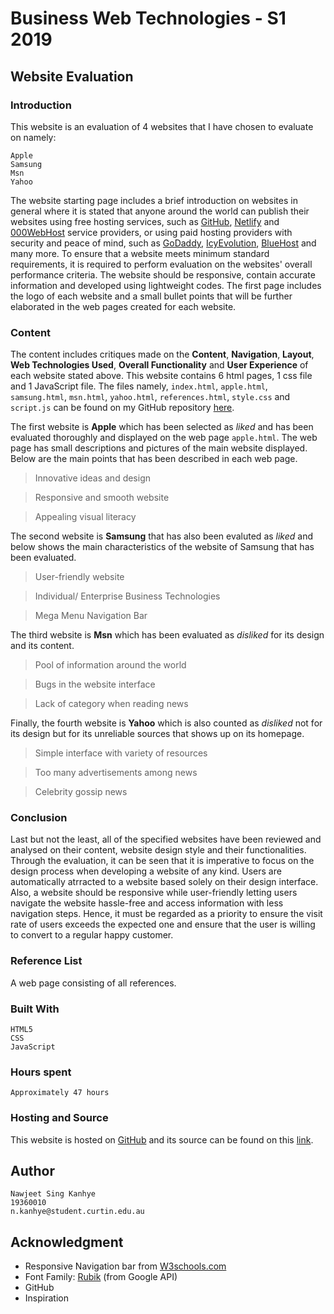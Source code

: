 # Business Web Technologies - S1 2019

## Website Evaluation

### Introduction

This website is an evaluation of 4 websites that I have chosen to evaluate on namely:

```
Apple
Samsung
Msn
Yahoo
```

The website starting page includes a brief introduction on websites in general where it is stated that anyone around the world can publish their websites using free hosting services, such as [GitHub](https://github.com), [Netlify](https://www.netlify.com) and [000WebHost](https://www.000webhost.com) service providers, or using paid hosting providers with security and peace of mind, such as [GoDaddy](https://au.godaddy.com), [IcyEvolution](https://www.icyevolution.com), [BlueHost](https://www.bluehost.com) and many more. To ensure that a website meets minimum standard requirements, it is required to perform evaluation on the websites' overall performance criteria. The website should be responsive, contain accurate information and developed using lightweight codes. The first page includes the logo of each website and a small bullet points that will be further elaborated in the web pages created for each website.

### Content

The content includes critiques made on the **Content**, **Navigation**, **Layout**, **Web Technologies Used**, **Overall Functionality** and **User Experience** of each website stated above. This website contains 6 html pages, 1 css file and 1 JavaScript file. The files namely, `index.html`, `apple.html`, `samsung.html`, `msn.html`, `yahoo.html`, `references.html`, `style.css` and `script.js` can be found on my GitHub repository [here](https://github.com/nawjeet/bwt1).

The first website is **Apple** which has been selected as _liked_ and has been evaluated thoroughly and displayed on the web page `apple.html`. The web page has small descriptions and pictures of the main website displayed. Below are the main points that has been described in each web page.

> Innovative ideas and design

> Responsive and smooth website

> Appealing visual literacy


The second website is **Samsung** that has also been evaluted as _liked_ and below shows the main characteristics of the website of Samsung that has been evaluated. 

> User-friendly website

> Individual/ Enterprise Business Technologies

> Mega Menu Navigation Bar

The third website is **Msn** which has been evaluated as _disliked_ for its design and its content.

> Pool of information around the world

> Bugs in the website interface

> Lack of category when reading news

Finally, the fourth website is **Yahoo** which is also counted as _disliked_ not for its design but for its unreliable sources that shows up on its homepage.

> Simple interface with variety of resources

> Too many advertisements among news

> Celebrity gossip news

### Conclusion

Last but not the least, all of the specified websites have been reviewed and analysed on their content, website design style and their functionalities. Through the evaluation, it can be seen that it is imperative to focus on the design process when developing a website of any kind. Users are automatically atrracted to a website based solely on their design interface. Also, a website should be responsive while user-friendly letting users navigate the website hassle-free and access information with less navigation steps. Hence, it must be regarded as a priority to ensure the visit rate of users exceeds the expected one and ensure that the user is willing to convert to a regular happy customer.

### Reference List

A web page consisting of all references.

### Built With

```
HTML5
CSS
JavaScript
```

### Hours spent

```
Approximately 47 hours
```


### Hosting and Source

This website is hosted on [GitHub](https://github.com) and its source can be found on this [link](https://github.com/nawjeet/bwt1).

## Author

```
Nawjeet Sing Kanhye
19360010
n.kanhye@student.curtin.edu.au
```
## Acknowledgment

* Responsive Navigation bar from [W3schools.com](https://www.w3schools.com/html/html_responsive.asp)
* Font Family: [Rubik](https://google-webfonts-helper.herokuapp.com/fonts/rubik?subsets=latin) (from Google API)
* GitHub
* Inspiration

